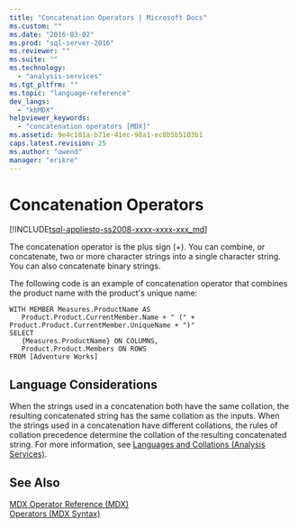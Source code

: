 ```yaml
---
title: "Concatenation Operators | Microsoft Docs"
ms.custom: ""
ms.date: "2016-03-02"
ms.prod: "sql-server-2016"
ms.reviewer: ""
ms.suite: ""
ms.technology: 
  - "analysis-services"
ms.tgt_pltfrm: ""
ms.topic: "language-reference"
dev_langs: 
  - "kbMDX"
helpviewer_keywords: 
  - "concatenation operators [MDX]"
ms.assetid: 9e4c181a-b71e-41ec-98a1-ec8b5b5103b1
caps.latest.revision: 25
ms.author: "owend"
manager: "erikre"
---
```

# Concatenation Operators
[!INCLUDE[tsql-appliesto-ss2008-xxxx-xxxx-xxx_md](../database-engine/configure/windows/includes/tsql-appliesto-ss2008-xxxx-xxxx-xxx-md.md)]

  The concatenation operator is the plus sign (+). You can combine, or concatenate, two or more character strings into a single character string. You can also concatenate binary strings.  
  
 The following code is an example of concatenation operator that combines the product name with the product's unique name:  
  
```  
WITH MEMBER Measures.ProductName AS   
   Product.Product.CurrentMember.Name + " (" + Product.Product.CurrentMember.UniqueName + ")"  
SELECT   
   {Measures.ProductName} ON COLUMNS,  
   Product.Product.Members ON ROWS  
FROM [Adventure Works]  
```  
  
## Language Considerations  
 When the strings used in a concatenation both have the same collation, the resulting concatenated string has the same collation as the inputs. When the strings used in a concatenation have different collations, the rules of collation precedence determine the collation of the resulting concatenated string. For more information, see [Languages and Collations &#40;Analysis Services&#41;](../analysis-services/languages-and-collations-analysis-services.md).  
  
## See Also  
 [MDX Operator Reference &#40;MDX&#41;](../mdx/mdx-operator-reference-mdx.md)   
 [Operators &#40;MDX Syntax&#41;](../mdx/operators-mdx-syntax.md)  
  
  